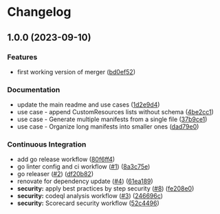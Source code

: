# Changelog

## 1.0.0 (2023-09-10)


### Features

* first working version of merger ([bd0ef52](https://github.com/aabouzaid/kustomize-plugin-merger/commit/bd0ef52ef46381c13ab8ebcf1cc6970328910b64))


### Documentation

* update the main readme and use cases ([1d2e9d4](https://github.com/aabouzaid/kustomize-plugin-merger/commit/1d2e9d45d3aa8ca3bae49ef11361cf4ed43338d9))
* use case - append CustomResources lists without schema ([4be2cc1](https://github.com/aabouzaid/kustomize-plugin-merger/commit/4be2cc168219fe040a556a02cfdd8d76b9c9695e))
* use case - Generate multiple manifests from a single file ([37b9ce1](https://github.com/aabouzaid/kustomize-plugin-merger/commit/37b9ce1c7a8d4daabc5a6762d1d5e3a1566c1e02))
* use case - Organize long manifests into smaller ones ([dad79e0](https://github.com/aabouzaid/kustomize-plugin-merger/commit/dad79e0a9e19f46d261c6ed288d25756d59ab559))


### Continuous Integration

* add go release workflow ([80f6ff4](https://github.com/aabouzaid/kustomize-plugin-merger/commit/80f6ff4b0cf678e902b19eebd0a85db15ed88bde))
* go linter config and ci workflow ([#1](https://github.com/aabouzaid/kustomize-plugin-merger/issues/1)) ([8a3c75e](https://github.com/aabouzaid/kustomize-plugin-merger/commit/8a3c75e1d9eccc9f5ef1211f033b2a5e5d2338cf))
* go releaser ([#2](https://github.com/aabouzaid/kustomize-plugin-merger/issues/2)) ([df20b82](https://github.com/aabouzaid/kustomize-plugin-merger/commit/df20b8281c8107832f0f66d0f857f5f32d558215))
* renovate for dependency update ([#4](https://github.com/aabouzaid/kustomize-plugin-merger/issues/4)) ([61ea189](https://github.com/aabouzaid/kustomize-plugin-merger/commit/61ea189dca345c24e4141bc479da6eb1becfd3aa))
* **security:** apply best practices by step security ([#8](https://github.com/aabouzaid/kustomize-plugin-merger/issues/8)) ([fe208e0](https://github.com/aabouzaid/kustomize-plugin-merger/commit/fe208e06b1d35c454cddcec881d6c282b1691a0a))
* **security:** codeql analysis workflow ([#3](https://github.com/aabouzaid/kustomize-plugin-merger/issues/3)) ([246696c](https://github.com/aabouzaid/kustomize-plugin-merger/commit/246696c73b5c0635ca421727d6e88035a02eb80a))
* **security:** Scorecard security workflow ([52c4496](https://github.com/aabouzaid/kustomize-plugin-merger/commit/52c4496f409c13536c8adf6f3539eb0f1c605944))

